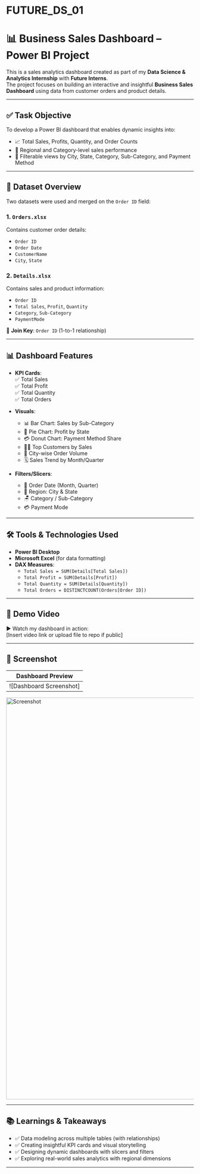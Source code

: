 # FUTURE_DS_01

# 📊 Business Sales Dashboard – Power BI Project

This is a sales analytics dashboard created as part of my **Data Science & Analytics Internship** with **Future Interns**.  
The project focuses on building an interactive and insightful **Business Sales Dashboard** using data from customer orders and product details.

---

## ✅ Task Objective

To develop a Power BI dashboard that enables dynamic insights into:
- 📈 Total Sales, Profits, Quantity, and Order Counts
- 🧭 Regional and Category-level sales performance
- 🔄 Filterable views by City, State, Category, Sub-Category, and Payment Method

---

## 📁 Dataset Overview

Two datasets were used and merged on the `Order ID` field:

### 1. `Orders.xlsx`
Contains customer order details:
- `Order ID`
- `Order Date`
- `CustomerName`
- `City`, `State`

### 2. `Details.xlsx`
Contains sales and product information:
- `Order ID`
- `Total Sales`, `Profit`, `Quantity`
- `Category`, `Sub-Category`
- `PaymentMode`

🔗 **Join Key**: `Order ID` (1-to-1 relationship)

---

## 📊 Dashboard Features

- **KPI Cards**:  
  ✅ Total Sales  
  ✅ Total Profit  
  ✅ Total Quantity  
  ✅ Total Orders

- **Visuals**:
  - 📊 Bar Chart: Sales by Sub-Category
  - 📍 Pie Chart: Profit by State
  - 💳 Donut Chart: Payment Method Share
  - 🧑‍💼 Top Customers by Sales
  - 🌆 City-wise Order Volume
  - 🗓 Sales Trend by Month/Quarter

- **Filters/Slicers**:
  - 📆 Order Date (Month, Quarter)
  - 🧭 Region: City & State
  - 🪑 Category / Sub-Category
  - 💳 Payment Mode

---

## 🛠 Tools & Technologies Used

- **Power BI Desktop**
- **Microsoft Excel** (for data formatting)
- **DAX Measures**:
  - `Total Sales = SUM(Details[Total Sales])`
  - `Total Profit = SUM(Details[Profit])`
  - `Total Quantity = SUM(Details[Quantity])`
  - `Total Orders = DISTINCTCOUNT(Orders[Order ID])`

---

## 🎥 Demo Video

▶️ Watch my dashboard in action:  
[Insert video link or upload file to repo if public]

---

## 📸 Screenshot

| Dashboard Preview |
|-------------------|
| ![Dashboard Screenshot] |
<img width="1920" height="1080" alt="Screenshot" src="https://github.com/user-attachments/assets/4f60b2e3-0ee8-4b9f-8cc4-c7ec0c0f029a" />

---

## 📚 Learnings & Takeaways

- ✅ Data modeling across multiple tables (with relationships)
- ✅ Creating insightful KPI cards and visual storytelling
- ✅ Designing dynamic dashboards with slicers and filters
- ✅ Exploring real-world sales analytics with regional dimensions

---


